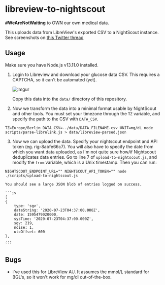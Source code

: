libreview-to-nightscout
=======================

**#WeAreNotWaiting** to OWN our own medical data. 

This uploads data from LibreView's exported CSV to a NightScout instance. See screenshots on [this Twitter thread](https://twitter.com/liamzebedee/status/1286177553552556033)

## Usage

Make sure you have Node.js v13.11.0 installed.

 1. Login to Libreview and download your glucose data CSV. This requires a CAPTCHA, so it can't be automated (yet). 
    
    ![Imgur](https://i.imgur.com/xrYcmHv.png)

    Copy this data into the `data/` directory of this repository.
 
 2. Now we transform the data into a minimal format usable by NightScout and other tools. You must set your timezone through the `TZ` variable, and specify the path to the CSV with `DATA_CSV`. 
 
   `TZ=Europe/Berlin DATA_CSV=../data/DATA_FILENAME.csv UNIT=mg/dL node scripts/parse-librelink.js > data/libreview-parsed.json`
 
 3. Now we can upload the data. Specify your nightscout endpoint and API token (eg. rig-8abfe66c7). You will also have to specify the date from which you want data uploaded, as I'm not quite sure how/if Nightscout deduplicates data entries. Go to line 7 of `upload-to-nightscout.js`, and modify the `from` variable, which is a Unix timestamp. Then you can run:

   `NIGHTSCOUT_ENDPOINT_URL="" NIGHTSCOUT_API_TOKEN="" node ./scripts/upload-to-nightscout.js`

    You should see a large JSON blob of entries logged on success.

    ```js
    [
    {
        type: 'sgv',
        dateString: '2020-07-23T04:37:00.000Z',
        date: 1595479020000,
        sysTime: '2020-07-23T04:37:00.000Z',
        sgv: 219,
        noise: 1,
        utcOffset: 600
    },
    ...
    ```

## Bugs

 - I've used this for LibreView AU. It assumes the mmol/L standard for BGL's, so it won't work for mg/dl out-of-the-box.

